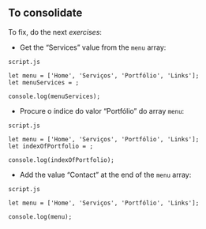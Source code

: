 ## To consolidate

To fix, do the next *exercises*:

- Get the “Services” value from the `menu` array:

`script.js`
```
let menu = ['Home', 'Serviços', 'Portfólio', 'Links'];
let menuServices = ;

console.log(menuServices);
```
- Procure o índice do valor “Portfólio” do array `menu`:

`script.js`
```
let menu = ['Home', 'Serviços', 'Portfólio', 'Links'];
let indexOfPortfolio = ;

console.log(indexOfPortfolio);
```

- Add the value “Contact” at the end of the `menu` array:

`script.js`
```
let menu = ['Home', 'Serviços', 'Portfólio', 'Links'];

console.log(menu);
```
